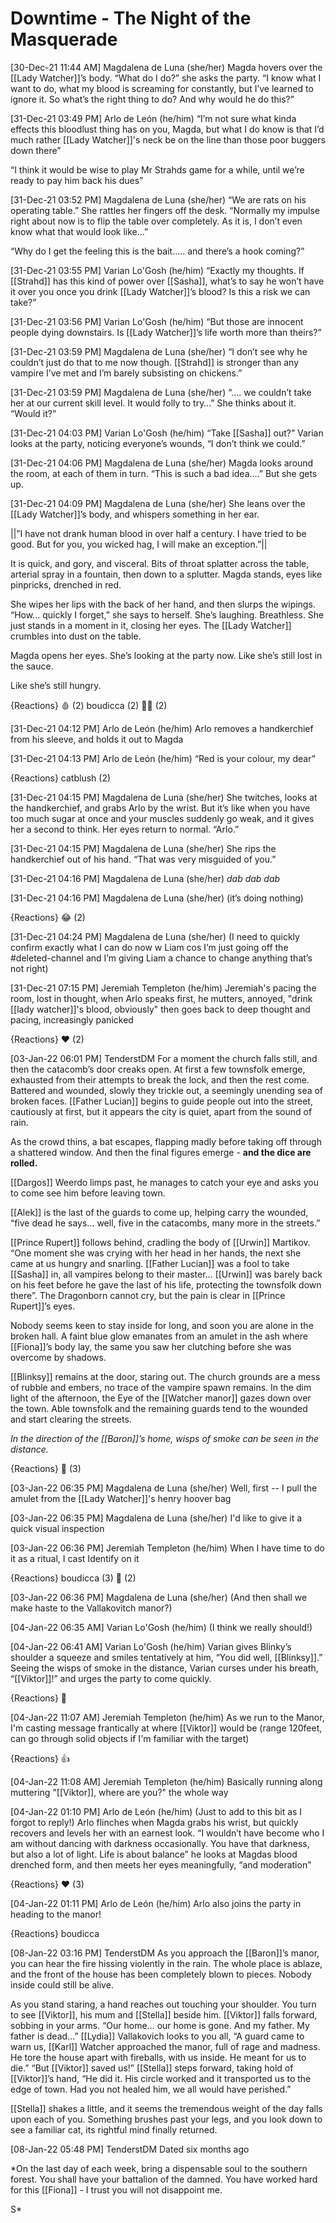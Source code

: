 # Downtime - The Night of the Masquerade

[30-Dec-21 11:44 AM] Magdalena de Luna (she/her)
Magda hovers over the [[Lady Watcher]]’s body. “What do I do?” she asks the party. “I know what I want to do, what my blood is screaming for constantly, but I’ve learned to ignore it. So what’s the right thing to do? And why would he do this?”

[31-Dec-21 03:49 PM] Arlo de León (he/him)
“I’m not sure what kinda effects this bloodlust thing has on you, Magda, but what I do know is that I’d much rather [[Lady Watcher]]'s neck be on the line than those poor buggers down there”

“I think it would be wise to play Mr Strahds game for a while, until we’re ready to pay him back his dues”

[31-Dec-21 03:52 PM] Magdalena de Luna (she/her)
“We are rats on his operating table.” She rattles her fingers off the desk. “Normally my impulse right about now is to flip the table over completely. As it is, I don’t even know what that would look like…”

“Why do I get the feeling this is the bait….. and there’s a hook coming?”

[31-Dec-21 03:55 PM] Varian Lo'Gosh (he/him)
“Exactly my thoughts. If [[Strahd]] has this kind of power over [[Sasha]], what’s to say he won’t have it over you once you drink [[Lady Watcher]]’s blood? Is this a risk we can take?”


[31-Dec-21 03:56 PM] Varian Lo'Gosh (he/him)
“But those are innocent people dying downstairs. Is [[Lady Watcher]]’s life worth more than theirs?”


[31-Dec-21 03:59 PM] Magdalena de Luna (she/her)
“I don’t see why he couldn’t just do that to me now though. [[Strahd]] is stronger than any vampire I’ve met and I’m barely subsisting on chickens.”


[31-Dec-21 03:59 PM] Magdalena de Luna (she/her)
“…. we couldn’t take her at our current skill level. It would folly to try…” She thinks about it. “Would it?”


[31-Dec-21 04:03 PM] Varian Lo'Gosh (he/him)
“Take [[Sasha]] out?” Varian looks at the party, noticing everyone’s wounds, “I don’t think we could.”


[31-Dec-21 04:06 PM] Magdalena de Luna (she/her)
Magda looks around the room, at each of them in turn. “This is such a bad idea….” But she gets up.


[31-Dec-21 04:09 PM] Magdalena de Luna (she/her)
She leans over the [[Lady Watcher]]’s body, and whispers something in her ear.

||”I have not drank human blood in over half a century. I have tried to be good. But for you, you wicked hag, I will make an exception.”||

It is quick, and gory, and visceral. Bits of throat splatter across the table, arterial spray in a fountain, then down to a splutter. Magda stands, eyes like pinpricks, drenched in red.

She wipes her lips with the back of her hand, and then slurps the wipings. “How… quickly I forget,” she says to herself. She’s laughing. Breathless. She just stands in a moment in it, closing her eyes. The [[Lady Watcher]] crumbles into dust on the table. 

Magda opens her eyes. She’s looking at the party now. Like she’s still lost in the sauce. 

Like she’s still hungry.

{Reactions}
🩸 (2) boudicca (2) 🧛‍♀️ (2) 

[31-Dec-21 04:12 PM] Arlo de León (he/him)
Arlo removes a handkerchief from his sleeve, and holds it out to Magda


[31-Dec-21 04:13 PM] Arlo de León (he/him)
“Red is your colour, my dear”

{Reactions}
catblush (2) 

[31-Dec-21 04:15 PM] Magdalena de Luna (she/her)
She twitches, looks at the handkerchief, and grabs Arlo by the wrist. But it’s like when you have too much sugar at once and your muscles suddenly go weak, and it gives her a second to think. Her eyes return to normal. “Arlo.”


[31-Dec-21 04:15 PM] Magdalena de Luna (she/her)
She rips the handkerchief out of his hand. “That was very misguided of you.”


[31-Dec-21 04:16 PM] Magdalena de Luna (she/her)
*dab dab dab*


[31-Dec-21 04:16 PM] Magdalena de Luna (she/her)
(it’s doing nothing)

{Reactions}
😂 (2) 

[31-Dec-21 04:24 PM] Magdalena de Luna (she/her)
(I need to quickly confirm exactly what I can do now w Liam cos I’m just going off the #deleted-channel and I’m giving Liam a chance to change anything that’s not right)


[31-Dec-21 07:15 PM] Jeremiah Templeton (he/him)
Jeremiah's pacing the room, lost in thought, when Arlo speaks first, he mutters, annoyed, "drink [[lady watcher]]'s blood, obviously" then goes back to deep thought and pacing, increasingly panicked

{Reactions}
❤️ (2) 

[03-Jan-22 06:01 PM] TenderstDM
For a moment the church falls still, and then the catacomb’s door creaks open. At first a few townsfolk emerge, exhausted from their attempts to break the lock, and then the rest come. Battered and wounded, slowly they trickle out, a seemingly unending sea of broken faces. [[Father Lucian]] begins to guide people out into the street, cautiously at first, but it appears the city is quiet, apart from the sound of rain.

As the crowd thins, a bat escapes, flapping madly before taking off through a shattered window. And then the final figures emerge - **and the dice are rolled.**

[[Dargos]] Weerdo limps past, he manages to catch your eye and asks you to come see him before leaving town.

[[Alek]] is the last of the guards to come up, helping carry the wounded, “five dead he says… well, five in the catacombs, many more in the streets.”

[[Prince Rupert]] follows behind, cradling the body of [[Urwin]] Martikov. 
“One moment she was crying with her head in her hands, the next she came at us hungry and snarling. [[Father Lucian]] was a fool to take [[Sasha]] in, all vampires belong to their master… [[Urwin]] was barely back on his feet before he gave the last of his life, protecting the townsfolk down there”. 
The Dragonborn cannot cry, but the pain is clear in [[Prince Rupert]]’s eyes.

Nobody seems keen to stay inside for long, and soon you are alone in the broken hall. A faint blue glow emanates from an amulet in the ash where [[Fiona]]’s body lay, the same you saw her clutching before she was overcome by shadows.

[[Blinksy]] remains at the door, staring out. The church grounds are a mess of rubble and embers, no trace of the vampire spawn remains. In the dim light of the afternoon, the Eye of the [[Watcher manor]] gazes down over the town. Able townsfolk and the remaining guards tend to the wounded and start clearing the streets.

*In the direction of the [[Baron]]’s home, wisps of smoke can be seen in the distance.*

{Reactions}
👀 (3) 

[03-Jan-22 06:35 PM] Magdalena de Luna (she/her)
Well, first -- I pull the amulet from the [[Lady Watcher]]'s henry hoover bag


[03-Jan-22 06:35 PM] Magdalena de Luna (she/her)
I'd like to give it a quick visual inspection


[03-Jan-22 06:36 PM] Jeremiah Templeton (he/him)
When I have time to do it as a ritual, I cast Identify on it

{Reactions}
boudicca (3) 💯 (2) 

[03-Jan-22 06:36 PM] Magdalena de Luna (she/her)
(And then shall we make haste to the Vallakovitch manor?)


[04-Jan-22 06:35 AM] Varian Lo'Gosh (he/him)
(I think we really should!)


[04-Jan-22 06:41 AM] Varian Lo'Gosh (he/him)
Varian gives Blinky’s shoulder a squeeze and smiles tentatively at him, “You did well, [[Blinksy]].”
Seeing the wisps of smoke in the distance, Varian curses under his breath, “[[Viktor]]!” and urges the party to come quickly.

{Reactions}
💚 

[04-Jan-22 11:07 AM] Jeremiah Templeton (he/him)
As we run to the Manor, I'm casting message frantically at where [[Viktor]] would be (range 120feet, can go through solid objects if I'm familiar with the target)

{Reactions}
👍 

[04-Jan-22 11:08 AM] Jeremiah Templeton (he/him)
Basically running along muttering "[[Viktor]], where are you?" the whole way


[04-Jan-22 01:10 PM] Arlo de León (he/him)
(Just to add to this bit as I forgot to reply!) Arlo flinches when Magda grabs his wrist, but quickly recovers and levels her with an earnest look. “I wouldn’t have become who I am without dancing with darkness occasionally. You have that darkness, but also a lot of light. Life is about balance” he looks at Magdas blood drenched form, and then meets her eyes meaningfully, “and moderation”

{Reactions}
❤️ (3) 

[04-Jan-22 01:11 PM] Arlo de León (he/him)
Arlo also joins the party in heading to the manor!

{Reactions}
boudicca 


[08-Jan-22 03:16 PM] TenderstDM
As you approach the [[Baron]]’s manor, you can hear the fire hissing violently in the rain. The whole place is ablaze, and the front of the house has been completely blown to pieces. Nobody inside could still be alive.

As you stand staring, a hand reaches out touching your shoulder. You turn to see [[Viktor]], his mum and [[Stella]] beside him. [[Viktor]] falls forward, sobbing in your arms.
“Our home… our home is gone. And my father. My father is dead…”
[[Lydia]] Vallakovich looks to you all, “A guard came to warn us, [[Karl]] Watcher approached the manor, full of rage and madness. He tore the house apart with fireballs, with us inside. He meant for us to die.”
“But [[Viktor]] saved us!” [[Stella]] steps forward, taking hold of [[Viktor]]’s hand, “He did it. His circle worked and it transported us to the edge of town. Had you not healed him, we all would have perished.”

[[Stella]] shakes a little, and it seems the tremendous weight of the day falls upon each of you.
Something brushes past your legs, and you look down to see a familiar cat, its rightful mind finally returned.


[08-Jan-22 05:48 PM] TenderstDM
Dated six months ago

*On the last day of each week, bring a dispensable soul to the southern forest. You shall have your battalion of the damned.
You have worked hard for this [[Fiona]] - I trust you will not disappoint me.

S*